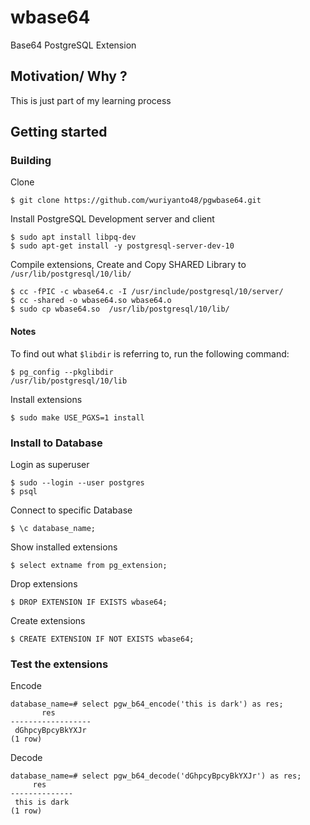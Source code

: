 # wbase64

Base64 PostgreSQL Extension

## Motivation/ Why ?
This is just part of my learning process

## Getting started

### Building

Clone
```shell
$ git clone https://github.com/wuriyanto48/pgwbase64.git
```

Install PostgreSQL Development server and client
```shell
$ sudo apt install libpq-dev
$ sudo apt-get install -y postgresql-server-dev-10
```

Compile extensions, Create and Copy SHARED Library to `/usr/lib/postgresql/10/lib/`
```shell
$ cc -fPIC -c wbase64.c -I /usr/include/postgresql/10/server/
$ cc -shared -o wbase64.so wbase64.o
$ sudo cp wbase64.so  /usr/lib/postgresql/10/lib/
```

#### Notes
To find out what `$libdir` is referring to, run the following command:
```shell
$ pg_config --pkglibdir
/usr/lib/postgresql/10/lib
```

Install extensions
```shell
$ sudo make USE_PGXS=1 install
```

### Install to Database

Login as superuser
```shell
$ sudo --login --user postgres
$ psql
```

Connect to specific Database
```shell
$ \c database_name;
```

Show installed extensions
```shell
$ select extname from pg_extension;
```

Drop extensions
```shell
$ DROP EXTENSION IF EXISTS wbase64;
```

Create extensions
```shell
$ CREATE EXTENSION IF NOT EXISTS wbase64;
```

### Test the extensions

Encode
```shell
database_name=# select pgw_b64_encode('this is dark') as res;
       res
------------------
 dGhpcyBpcyBkYXJr
(1 row)
```

Decode
```shell
database_name=# select pgw_b64_decode('dGhpcyBpcyBkYXJr') as res;
     res      
--------------
 this is dark
(1 row)
```
